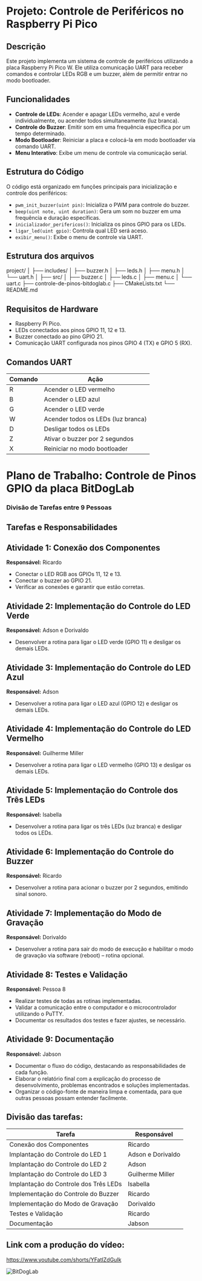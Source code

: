 # Projeto: Controle de Periféricos no Raspberry Pi Pico

## Descrição
Este projeto implementa um sistema de controle de periféricos utilizando a placa Raspberry Pi Pico W. Ele utiliza comunicação UART para receber comandos e controlar LEDs RGB e um buzzer, além de permitir entrar no modo bootloader.

## Funcionalidades
- **Controle de LEDs**: Acender e apagar LEDs vermelho, azul e verde individualmente, ou acender todos simultaneamente (luz branca).
- **Controle do Buzzer**: Emitir som em uma frequência específica por um tempo determinado.
- **Modo Bootloader**: Reiniciar a placa e colocá-la em modo bootloader via comando UART.
- **Menu Interativo**: Exibe um menu de controle via comunicação serial.

## Estrutura do Código
O código está organizado em funções principais para inicialização e controle dos periféricos:
- `pwm_init_buzzer(uint pin)`: Inicializa o PWM para controle do buzzer.
- `beep(uint note, uint duration)`: Gera um som no buzzer em uma frequência e duração específicas.
- `inicializador_perifericos()`: Inicializa os pinos GPIO para os LEDs.
- `ligar_led(uint gpio)`: Controla qual LED será aceso.
- `exibir_menu()`: Exibe o menu de controle via UART.

## Estrutura dos arquivos
project/
│
├── includes/
│   ├── buzzer.h
│   ├── leds.h
│   ├── menu.h
│   └── uart.h
│
├── src/
│   ├── buzzer.c
│   ├── leds.c
│   ├── menu.c
│   └── uart.c
├── controle-de-pinos-bitdoglab.c
├── CMakeLists.txt
└── README.md


## Requisitos de Hardware
- Raspberry Pi Pico.
- LEDs conectados aos pinos GPIO 11, 12 e 13.
- Buzzer conectado ao pino GPIO 21.
- Comunicação UART configurada nos pinos GPIO 4 (TX) e GPIO 5 (RX).

## Comandos UART
| Comando | Ação                              |
|---------|-----------------------------------|
| R       | Acender o LED vermelho           |
| B       | Acender o LED azul               |
| G       | Acender o LED verde              |
| W       | Acender todos os LEDs (luz branca)|
| D       | Desligar todos os LEDs           |
| Z       | Ativar o buzzer por 2 segundos   |
| X       | Reiniciar no modo bootloader     |

# Plano de Trabalho: Controle de Pinos GPIO da placa BitDogLab
### Divisão de Tarefas entre 9 Pessoas

## **Tarefas e Responsabilidades**

## Atividade 1: Conexão dos Componentes
**Responsável:** Ricardo

- Conectar o LED RGB aos GPIOs 11, 12 e 13.
- Conectar o buzzer ao GPIO 21.
- Verificar as conexões e garantir que estão corretas.

## Atividade 2: Implementação do Controle do LED Verde
**Responsável:** Adson e Dorivaldo

- Desenvolver a rotina para ligar o LED verde (GPIO 11) e desligar os demais LEDs.

## Atividade 3: Implementação do Controle do LED Azul
**Responsável:** Adson

- Desenvolver a rotina para ligar o LED azul (GPIO 12) e desligar os demais LEDs.

## Atividade 4: Implementação do Controle do LED Vermelho
**Responsável:** Guilherme Miller

- Desenvolver a rotina para ligar o LED vermelho (GPIO 13) e desligar os demais LEDs.

## Atividade 5: Implementação do Controle dos Três LEDs
**Responsável:** Isabella

- Desenvolver a rotina para ligar os três LEDs (luz branca) e desligar todos os LEDs.

## Atividade 6: Implementação do Controle do Buzzer
**Responsável:** Ricardo

- Desenvolver a rotina para acionar o buzzer por 2 segundos, emitindo sinal sonoro.

## Atividade 7: Implementação do Modo de Gravação
**Responsável:** Dorivaldo

- Desenvolver a rotina para sair do modo de execução e habilitar o modo de gravação via software (reboot) – rotina opcional.

## Atividade 8: Testes e Validação
**Responsável:** Pessoa 8

- Realizar testes de todas as rotinas implementadas.
- Validar a comunicação entre o computador e o microcontrolador utilizando o PuTTY.
- Documentar os resultados dos testes e fazer ajustes, se necessário.

## Atividade 9: Documentação
**Responsável:** Jabson

- Documentar o fluxo do código, destacando as responsabilidades de cada função.
- Elaborar o relatório final com a explicação do processo de desenvolvimento, problemas encontrados e soluções implementadas.
- Organizar o código-fonte de maneira limpa e comentada, para que outras pessoas possam entender facilmente.

## **Divisão das tarefas:**

| **Tarefa**                                     | **Responsável**
|------------------------------------------------|------------|
| Conexão dos Componentes                        |Ricardo           |
| Implantação do Controle do LED 1               |Adson  e Dorivaldo| 
| Implantação do Controle do LED 2               |Adson             | 
| Implantação do Controle do LED 3               |Guilherme Miller  |
| Implantação do Controle dos Três LEDs          |Isabella          |
| Implementação do Controle do Buzzer            |Ricardo           | 
| Implementação do Modo de Gravação              |Dorivaldo         | 
| Testes e Validação                             |Ricardo           | 
| Documentação                                   |Jabson            | 

## **Link com a produção do vídeo:**
https://www.youtube.com/shorts/YFatIZdGuIk

![BitDogLab](https://github.com/user-attachments/assets/a1e601b0-1de5-49ca-b32f-50024ebe994d)

